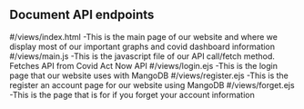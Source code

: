 ## Document API endpoints
#/views/index.html 
-This is the main page of our website and where we display most of our important graphs and covid dashboard information 
#/views/main.js 
-This is the javascript file of our API call/fetch method. Fetches API from Covid Act Now API 
#/views/login.ejs 
-This is the login page that our website uses with MangoDB
#/views/register.ejs
-This is the register an account page for our website using MangoDB
#/views/forget.ejs
-This is the page that is for if you forget your account information 
